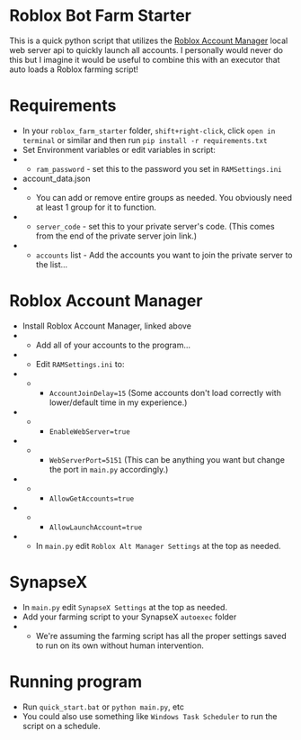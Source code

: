 # Roblox Bot Farm Starter
This is a quick python script that utilizes the [Roblox Account Manager](https://github.com/ic3w0lf22/Roblox-Account-Manager) local web server api to quickly launch all accounts. I personally would never do this but I imagine it would be useful to combine this with an executor that auto loads a Roblox farming script!

# Requirements
* In your `roblox_farm_starter` folder, `shift+right-click`, click `open in terminal` or similar and then run `pip install -r requirements.txt`
* Set Environment variables or edit variables in script:
* * `ram_password` - set this to the password you set in `RAMSettings.ini`
* account_data.json
* * You can add or remove entire groups as needed. You obviously need at least 1 group for it to function.
* * `server_code` - set this to your private server's code. (This comes from the end of the private server join link.)
* * `accounts` list - Add the accounts you want to join the private server to the list...

# Roblox Account Manager
* Install Roblox Account Manager, linked above
* * Add all of your accounts to the program...
* * Edit `RAMSettings.ini` to:
* * * `AccountJoinDelay=15` (Some accounts don't load correctly with lower/default time in my experience.)
* * * `EnableWebServer=true`
* * * `WebServerPort=5151` (This can be anything you want but change the port in `main.py` accordingly.)
* * * `AllowGetAccounts=true`
* * * `AllowLaunchAccount=true`
* * In `main.py` edit `Roblox Alt Manager Settings` at the top as needed.

# SynapseX
* In `main.py` edit `SynapseX Settings` at the top as needed.
* Add your farming script to your SynapseX `autoexec` folder
* * We're assuming the farming script has all the proper settings saved to run on its own without human intervention.

# Running program
* Run `quick_start.bat` or `python main.py`, etc
* You could also use something like `Windows Task Scheduler` to run the script on a schedule.
